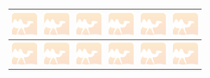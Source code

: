 | <a href="https://link1.com"><img src="../Arquives/img/svg/files/opacity/ocaml-original.svg" width="50" height="50" /></a> | <a href="https://link2.com"><img src="../Arquives/img/svg/files/opacity/ocaml-original.svg" width="50" height="50" /></a> | <a href="https://link3.com"><img src="../Arquives/img/svg/files/opacity/ocaml-original.svg" width="50" height="50" /></a> | <a href="https://link4.com"><img src="../Arquives/img/svg/files/opacity/ocaml-original.svg" width="50" height="50" /></a> | <a href="https://link5.com"><img src="../Arquives/img/svg/files/opacity/ocaml-original.svg" width="50" height="50" /></a> | <a href="https://link6.com"><img src="../Arquives/img/svg/files/opacity/ocaml-original.svg" width="50" height="50" /></a> |
|--------|--------|--------|--------|--------|--------|
| <a href="https://link7.com"><img src="../Arquives/img/svg/files/opacity/ocaml-original.svg" width="50" height="50" /></a> | <a href="https://link8.com"><img src="../Arquives/img/svg/files/opacity/ocaml-original.svg" width="50" height="50" /></a> | <a href="https://link9.com"><img src="../Arquives/img/svg/files/opacity/ocaml-original.svg" width="50" height="50" /></a> | <a href="https://link10.com"><img src="../Arquives/img/svg/files/opacity/ocaml-original.svg" width="50" height="50" /></a> | <a href="https://link11.com"><img src="../Arquives/img/svg/files/opacity/ocaml-original.svg" width="50" height="50" /></a> | <a href="https://link12.com"><img src="../Arquives/img/svg/files/opacity/ocaml-original.svg" width="50" height="50" /></a> |